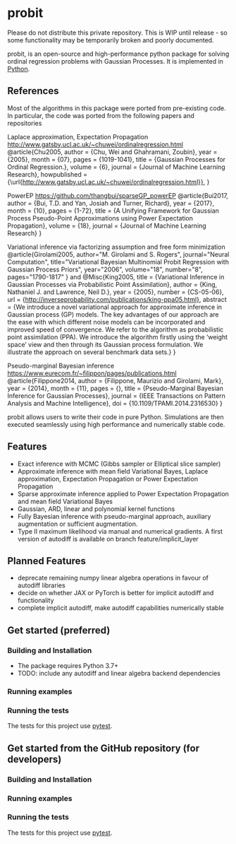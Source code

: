probit
======

Please do not distribute this private repository. This is WIP until release - so some functionality may be temporarily broken and poorly documented.

probit, is an open-source and high-performance python package for solving ordinal regression problems with Gaussian Processes. It is implemented in [Python](https://www.python.org/).

References
----------

Most of the algorithms in this package were ported from pre-existing code. In particular, the code was ported from the following papers and repositories

Laplace approximation, Expectation Propagation http://www.gatsby.ucl.ac.uk/~chuwei/ordinalregression.html
@article{Chu2005,
author = {Chu, Wei and Ghahramani, Zoubin},
year = {2005},
month = {07},
pages = {1019-1041},
title = {Gaussian Processes for Ordinal Regression.},
volume = {6},
journal = {Journal of Machine Learning Research},
howpublished = {\url{http://www.gatsby.ucl.ac.uk/~chuwei/ordinalregression.html}},
}

PowerEP https://github.com/thangbui/sparseGP_powerEP
@article{Bui2017,
    author = {Bui, T.D. and Yan, Josiah and Turner, Richard},
    year = {2017},
    month = {10},
    pages = {1-72},
    title = {A Unifying Framework for Gaussian Process Pseudo-Point Approximations using Power Expectation Propagation},
    volume = {18},
    journal = {Journal of Machine Learning Research}
}

Variational inference via factorizing assumption and free form minimization
@article{Girolami2005,
  author="M. Girolami and S. Rogers",
  journal="Neural Computation", 
  title="Variational Bayesian Multinomial Probit Regression with Gaussian Process Priors", 
  year="2006",
  volume="18",
  number="8",
  pages="1790-1817"
 }
 and
 @Misc{King2005,
  title = 	 {Variational Inference in <span>G</span>aussian Processes via Probabilistic Point Assimilation},
  author = 	 {King, Nathaniel J. and Lawrence, Neil D.},
  year = 	 {2005},
  number =       {CS-05-06},
  url = 	 {http://inverseprobability.com/publications/king-ppa05.html},
  abstract = 	 {We introduce a novel variational approach for approximate inference in Gaussian process (GP) models. The key advantages of our approach are the ease with which different noise models can be incorporated and improved speed of convergence. We refer to the algorithm as probabilistic point assimilation (PPA). We introduce the algorithm firstly using the ‘weight space’ view and then through its Gaussian process formulation. We illustrate the approach on several benchmark data sets.}
}


Pseudo-marginal Bayesian inference https://www.eurecom.fr/~filippon/pages/publications.html
@article{Filippone2014,
author = {Filippone, Maurizio and Girolami, Mark},
year = {2014},
month = {11},
pages = {},
title = {Pseudo-Marginal Bayesian Inference for Gaussian Processes},
journal = {IEEE Transactions on Pattern Analysis and Machine Intelligence},
doi = {10.1109/TPAMI.2014.2316530}
}


probit allows users to write their code in pure Python. Simulations are then executed seamlessly using high performance and numerically stable code.

Features
--------
- Exact inference with MCMC (Gibbs sampler or Elliptical slice sampler)
- Approximate inference with mean field Variational Bayes, Laplace approximation, Expectation Propagation or Power Expectation Propagation
- Sparse approximate inference applied to Power Expectation Propagation and mean field Variational Bayes
- Gaussian, ARD, linear and polynomial kernel functions
- Fully Bayesian inference with pseudo-marginal approach, auxiliary augmentation or sufficient augmentation.
- Type II maximum likelihood via manual and numerical gradients. A first version of autodiff is available on branch feature/implicit_layer

Planned Features
--------
- deprecate remaining numpy linear algebra operations in favour of autodiff libraries
- decide on whether JAX or PyTorch is better for implicit autodiff and functionality
- complete implicit autodiff, make autodiff capabilities numerically stable


Get started (preferred)
-----------------------

### Building and Installation ###

- The package requires Python 3.7+
- TODO: include any autodiff and linear algebra backend dependencies

### Running examples ###

### Running the tests ###

The tests for this project use [pytest](https://pytest.org/en/latest/).

Get started from the GitHub repository (for developers)
-------------------------------------------------------

### Building and Installation ###

### Running examples ###

### Running the tests ###

The tests for this project use [pytest](https://pytest.org/en/latest/).
